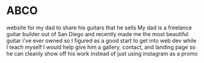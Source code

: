 # ABCO
website for my dad to share his guitars that he sells 
My dad is a freelance guitar builder out of San Diego and recently made me the most beautiful guitar i've ever owned so I figured as a good start to get into web dev
while I teach myself I would help give him a gallery, contact, and landing page so he can cleanly show off his work instead of just using instagram as a promo 
